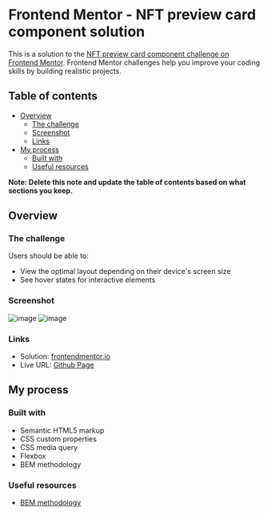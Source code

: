 # Frontend Mentor - NFT preview card component solution

This is a solution to the [NFT preview card component challenge on Frontend Mentor](https://www.frontendmentor.io/challenges/nft-preview-card-component-SbdUL_w0U). Frontend Mentor challenges help you improve your coding skills by building realistic projects. 

## Table of contents

- [Overview](#overview)
  - [The challenge](#the-challenge)
  - [Screenshot](#screenshot)
  - [Links](#links)
- [My process](#my-process)
  - [Built with](#built-with)
  - [Useful resources](#useful-resources)

**Note: Delete this note and update the table of contents based on what sections you keep.**

## Overview

### The challenge

Users should be able to:

- View the optimal layout depending on their device's screen size
- See hover states for interactive elements

### Screenshot

![image](https://user-images.githubusercontent.com/2456818/154805990-b81f8aa3-da59-4346-9da0-685e94034965.png)
![image](https://user-images.githubusercontent.com/2456818/154805995-0b9e9add-884a-428c-803e-ecdaf1013d0e.png)


### Links

- Solution: [frontendmentor.io](https://www.frontendmentor.io/solutions/nft-preview-card-bem-media-query-flexbox-WcPFlXtEZ)
- Live URL: [Github Page](https://kosmonavtsv.github.io/fm-nft-preview-card-component-main)

## My process

### Built with

- Semantic HTML5 markup
- CSS custom properties
- CSS media query
- Flexbox
- BEM methodology

### Useful resources

- [BEM methodology](https://en.bem.info/methodology/)
